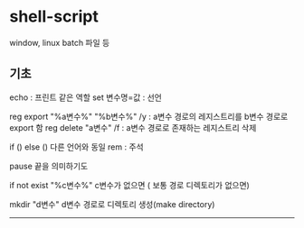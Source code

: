 # shell-script
window, linux batch 파일 등

기초
------------------------------------
echo : 프린트 같은 역할
set 변수명=값  : 선언

reg export "%a변수%" "%b변수%" /y : a변수 경로의 레지스트리를 b변수 경로로 export 함
reg delete "a변수" /f : a변수 경로로 존재하는 레지스트리 삭제

if () else () 다른 언어와 동일
rem : 주석

pause 끝을 의미하기도

if not exist "%c변수%" c변수가 없으면 ( 보통 경로 디렉토리가 없으면)

mkdir "d변수" d변수 경로로 디렉토리 생성(make directory)


------------------------------------
